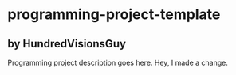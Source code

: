 # programming-project-template
## by HundredVisionsGuy
Programming project description goes here.
Hey, I made a change.
